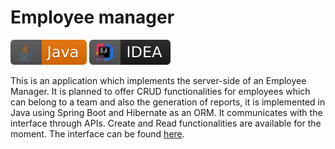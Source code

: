# Employee manager

[![java](./badges/java.svg)](https://badges.aleen42.com/src/java.svg) [![idea](./badges/idea.svg)](https://badges.aleen42.com/src/idea.svg)

This is an application which implements the server-side of an Employee Manager. It is planned to offer CRUD functionalities for employees which can belong
to a team and also the generation of reports, it is implemented in
Java using Spring Boot and Hibernate as an ORM. It communicates with the interface through APIs. Create and Read functionalities are available for the moment.
The interface can be found [here](https://github.com/AlexandruPaul21/Employee-manager-angular-interface).

